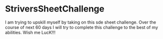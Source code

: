 # StriversSheetChallenge
I am trying to upskill myself by taking on this sde sheet challenge. Over the course of next 60 days I will try to complete this challenge to the best of my abilities.
Wish me LucK!!!
